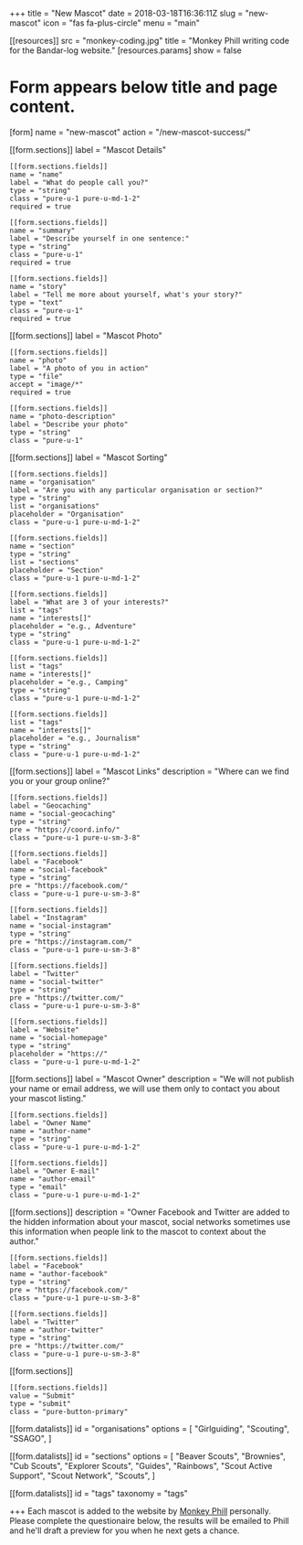 +++
title = "New Mascot"
date = 2018-03-18T16:36:11Z
slug = "new-mascot"
icon = "fas fa-plus-circle"
menu = "main"

[[resources]]
src = "monkey-coding.jpg"
title = "Monkey Phill writing code for the Bandar-log website."
    [resources.params]
    show = false

# Form appears below title and page content.
[form]
name = "new-mascot"
action = "/new-mascot-success/"

[[form.sections]]
label = "Mascot Details"

    [[form.sections.fields]]
    name = "name"
    label = "What do people call you?"
    type = "string"
    class = "pure-u-1 pure-u-md-1-2"
    required = true

    [[form.sections.fields]]
    name = "summary"
    label = "Describe yourself in one sentence:"
    type = "string"
    class = "pure-u-1"
    required = true

    [[form.sections.fields]]
    name = "story"
    label = "Tell me more about yourself, what's your story?"
    type = "text"
    class = "pure-u-1"
    required = true

[[form.sections]]
    label = "Mascot Photo"

    [[form.sections.fields]]
    name = "photo"
    label = "A photo of you in action"
    type = "file"
    accept = "image/*"
    required = true

    [[form.sections.fields]]
    name = "photo-description"
    label = "Describe your photo"
    type = "string"
    class = "pure-u-1"

[[form.sections]]
    label = "Mascot Sorting"

    [[form.sections.fields]]
    name = "organisation"
    label = "Are you with any particular organisation or section?"
    type = "string"
    list = "organisations"
    placeholder = "Organisation"
    class = "pure-u-1 pure-u-md-1-2"

    [[form.sections.fields]]
    name = "section"
    type = "string"
    list = "sections"
    placeholder = "Section"
    class = "pure-u-1 pure-u-md-1-2"

    [[form.sections.fields]]
    label = "What are 3 of your interests?"
    list = "tags"
    name = "interests[]"
    placeholder = "e.g., Adventure"
    type = "string"
    class = "pure-u-1 pure-u-md-1-2"

    [[form.sections.fields]]
    list = "tags"
    name = "interests[]"
    placeholder = "e.g., Camping"
    type = "string"
    class = "pure-u-1 pure-u-md-1-2"

    [[form.sections.fields]]
    list = "tags"
    name = "interests[]"
    placeholder = "e.g., Journalism"
    type = "string"
    class = "pure-u-1 pure-u-md-1-2"

[[form.sections]]
label = "Mascot Links"
description = "Where can we find you or your group online?"

    [[form.sections.fields]]
    label = "Geocaching"
    name = "social-geocaching"
    type = "string"
    pre = "https://coord.info/"
    class = "pure-u-1 pure-u-sm-3-8"

    [[form.sections.fields]]
    label = "Facebook"
    name = "social-facebook"
    type = "string"
    pre = "https://facebook.com/"
    class = "pure-u-1 pure-u-sm-3-8"

    [[form.sections.fields]]
    label = "Instagram"
    name = "social-instagram"
    type = "string"
    pre = "https://instagram.com/"
    class = "pure-u-1 pure-u-sm-3-8"

    [[form.sections.fields]]
    label = "Twitter"
    name = "social-twitter"
    type = "string"
    pre = "https://twitter.com/"
    class = "pure-u-1 pure-u-sm-3-8"

    [[form.sections.fields]]
    label = "Website"
    name = "social-homepage"
    type = "string"
    placeholder = "https://"
    class = "pure-u-1 pure-u-md-1-2"

[[form.sections]]
label = "Mascot Owner"
description = "We will not publish your name or email address, we will use them only to contact you about your mascot listing."

    [[form.sections.fields]]
    label = "Owner Name"
    name = "author-name"
    type = "string"
    class = "pure-u-1 pure-u-md-1-2"

    [[form.sections.fields]]
    label = "Owner E-mail"
    name = "author-email"
    type = "email"
    class = "pure-u-1 pure-u-md-1-2"

[[form.sections]]
description = "Owner Facebook and Twitter are added to the hidden information about your mascot, social networks sometimes use this information when people link to the mascot to context about the author."

    [[form.sections.fields]]
    label = "Facebook"
    name = "author-facebook"
    type = "string"
    pre = "https://facebook.com/"
    class = "pure-u-1 pure-u-sm-3-8"

    [[form.sections.fields]]
    label = "Twitter"
    name = "author-twitter"
    type = "string"
    pre = "https://twitter.com/"
    class = "pure-u-1 pure-u-sm-3-8"

[[form.sections]]

    [[form.sections.fields]]
    value = "Submit"
    type = "submit"
    class = "pure-button-primary"

[[form.datalists]]
id = "organisations"
options = [
    "Girlguiding",
    "Scouting",
    "SSAGO",
]

[[form.datalists]]
id = "sections"
options = [
    "Beaver Scouts",
    "Brownies",
    "Cub Scouts",
    "Explorer Scouts",
    "Guides",
    "Rainbows",
    "Scout Active Support",
    "Scout Network",
    "Scouts",
]

[[form.datalists]]
id = "tags"
taxonomy = "tags"

+++
Each mascot is added to the website by [Monkey Phill](/monkey-phill/) personally.  Please complete the questionaire below, the results will be emailed to Phill and he'll draft a preview for you when he next gets a chance.